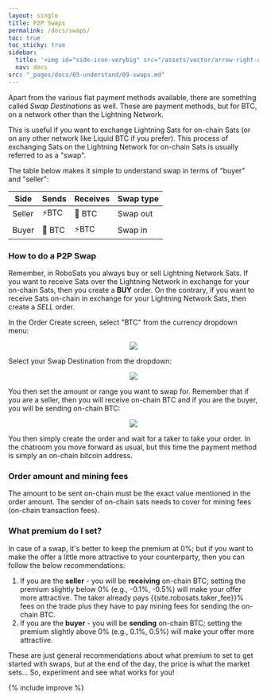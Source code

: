 ```yaml
---
layout: single
title: P2P Swaps
permalink: /docs/swaps/
toc: true
toc_sticky: true
sidebar:
  title: '<img id="side-icon-verybig" src="/assets/vector/arrow-right-arrow-left.svg"/>Swaps'
  nav: docs
src: "_pages/docs/03-understand/09-swaps.md"
---
```


Apart from the various fiat payment methods available, there are something called *Swap Destinations* as well. These are payment methods, but for BTC, on a network other than the Lightning Network.

This is useful if you want to exchange Lightning Sats for on-chain Sats (or on any other network like Liquid BTC if you prefer). This process of exchanging Sats on the Lightning Network for on-chain Sats is usually referred to as a "swap".

The table below makes it simple to understand swap in terms of "buyer" and "seller":

| Side   | Sends         | Receives     | Swap type |
|--------|---------------|--------------|-----------|
| Seller | ⚡BTC         | 🔗 BTC       | Swap out  |
| Buyer  | 🔗 BTC        | ⚡BTC        | Swap in   |

### How to do a P2P Swap

Remember, in RoboSats you always buy or sell Lightning Network Sats. If you want to receive Sats over the Lightning Network in exchange for your on-chain Sats, then you create a **BUY** order. On the contrary, if you want to receive Sats on-chain in exchange for your Lightning Network Sats, then create a *SELL* order.

In the Order Create screen, select "BTC" from the currency dropdown menu:

<div align="center">
    <img src="/assets/images/understand/btc-swap-in-dropdown.png"/>
</div>

Select your Swap Destination from the dropdown:

<div align="center">
    <img src="/assets/images/understand/swap-destination-selection.png"/>
</div>

You then set the amount or range you want to swap for. Remember that if you are a seller, then you will receive on-chain BTC and if you are the buyer, you will be sending on-chain BTC:

<div align="center">
    <img src="/assets/images/understand/amount-swap.png"/>
</div>

You then simply create the order and wait for a taker to take your order. In the chatroom you move forward as usual, but this time the payment method is simply an on-chain bitcoin address.

### Order amount and mining fees

The amount to be sent on-chain must be the exact value mentioned in the order amount. The sender of on-chain sats needs to cover for mining fees (on-chain transaction fees).

### What premium do I set?

In case of a swap, it's better to keep the premium at 0%; but if you want to make the offer a little more attractive to your counterparty, then you can follow the below recommendations:
1. If you are the **seller** - you will be **receiving** on-chain BTC; setting the premium slightly below 0% (e.g., -0.1%, -0.5%) will make your offer more attractive. The taker already pays {{site.robosats.taker_fee}}% fees on the trade plus they have to pay mining fees for sending the on-chain BTC.
2. If you are the **buyer** - you will be **sending** on-chain BTC; setting the premium slightly above 0% (e.g., 0.1%, 0.5%) will make your offer more attractive.

These are just general recommendations about what premium to set to get started with swaps, but at the end of the day, the price is what the market sets... So, experiment and see what works for you!

{% include improve %}
